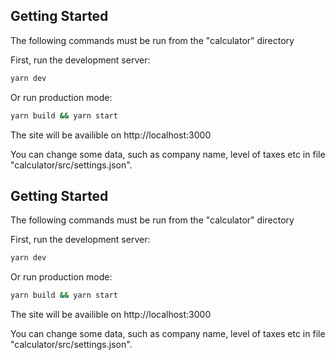 ## Getting Started

The following commands must be run from the "calculator" directory

First, run the development server:

```bash
yarn dev
```

Or run production mode:

```bash
yarn build && yarn start
```

The site will be availible on http://localhost:3000

You can change some data, such as company name, level of taxes etc in file "calculator/src/settings.json".
## Getting Started

The following commands must be run from the "calculator" directory

First, run the development server:

```bash
yarn dev
```

Or run production mode:

```bash
yarn build && yarn start
```

The site will be availible on http://localhost:3000

You can change some data, such as company name, level of taxes etc in file "calculator/src/settings.json".
